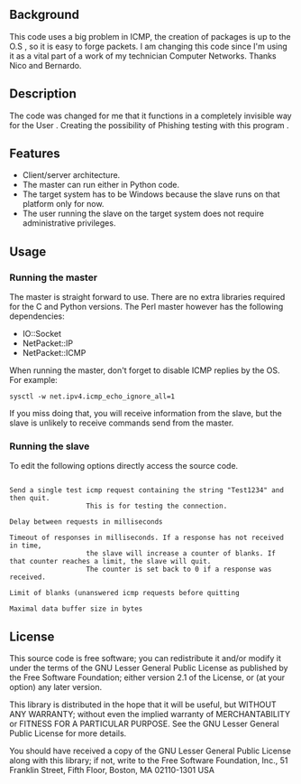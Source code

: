 ## Background

This code uses a big problem in ICMP, the creation of packages is up to the O.S , so it is easy to forge packets.
I am changing this code since I'm using it as a vital part of a work of my technician Computer Networks.
Thanks Nico and Bernardo. 

## Description

The code was changed for me that it functions in a completely invisible way for the User . Creating the possibility of Phishing testing with this program .


## Features

* Client/server architecture.
* The master can run either in Python code.
* The target system has to be Windows because the slave runs on that platform only for now.
* The user running the slave on the target system does not require administrative privileges.

## Usage

### Running the master

The master is straight forward to use. There are no extra libraries required for the C and Python versions. The Perl master however has the following dependencies:

* IO::Socket
* NetPacket::IP
* NetPacket::ICMP

When running the master, don't forget to disable ICMP replies by the OS. For example:
```
sysctl -w net.ipv4.icmp_echo_ignore_all=1
```

If you miss doing that, you will receive information from the slave, but the slave is unlikely to receive commands send from the master.

### Running the slave

To edit the following options directly access the source code.

```

Send a single test icmp request containing the string "Test1234" and then quit. 
                   This is for testing the connection.

Delay between requests in milliseconds 

Timeout of responses in milliseconds. If a response has not received in time, 
                   the slave will increase a counter of blanks. If that counter reaches a limit, the slave will quit.
                   The counter is set back to 0 if a response was received.

Limit of blanks (unanswered icmp requests before quitting

Maximal data buffer size in bytes
```


## License

This source code is free software; you can redistribute it and/or modify it under the terms of the GNU Lesser General Public License as published by the Free Software Foundation; either version 2.1 of the License, or (at your option) any later version.

This library is distributed in the hope that it will be useful, but WITHOUT ANY WARRANTY; without even the implied warranty of MERCHANTABILITY or FITNESS FOR A PARTICULAR PURPOSE. See the GNU Lesser General Public License for more details.

You should have received a copy of the GNU Lesser General Public License along with this library; if not, write to the Free Software Foundation, Inc., 51 Franklin Street, Fifth Floor, Boston, MA 02110-1301 USA
